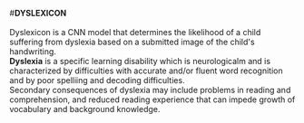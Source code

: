 #**DYSLEXICON**<br/><br/>
Dyslexicon is a CNN model that determines the likelihood of a child suffering from dyslexia based on a submitted image of the child's handwriting.<br/>
**Dyslexia** is a specific learning disability which is neurologicalm and is characterized by difficulties with accurate and/or fluent word recognition and by poor spelliing and decoding difficulties.<br/>
Secondary consequences of dyslexia may include problems in reading and comprehension, and reduced reading experience that can impede growth of vocabulary and background knowledge.
